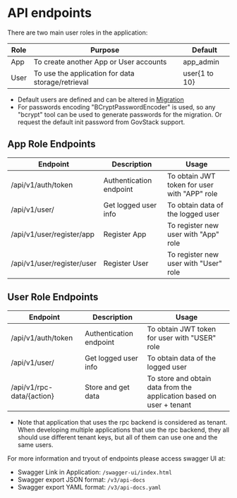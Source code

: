 # API endpoints

There are two main user roles in the application:

| Role | Purpose                                            | Default       |
|------|----------------------------------------------------|---------------|
| App  | To create another App or User accounts             | app_admin     |
| User | To use the application for data storage/retrieval  | user{1 to 10} |

* Default users are defined and can be altered in [Migration](./../src/main/resources/db/migration/V2_0__create_init_data.sql)
* For passwords encoding "BCryptPasswordEncoder" is used, so any "bcrypt" tool can be used to generate passwords for the migration. Or request the default init password from GovStack support.

## App Role Endpoints

| Endpoint                   | Description             | Usage                                        |
|----------------------------|-------------------------|----------------------------------------------|
| /api/v1/auth/token         | Authentication endpoint | To obtain JWT token for user with "APP" role |
| /api/v1/user/              | Get logged user info    | To obtain data of the logged user            |
| /api/v1/user/register/app  | Register App            | To register new user with "App" role         |
| /api/v1/user/register/user | Register User           | To register new user with "User" role        |

## User Role Endpoints

| Endpoint                  | Description             | Usage                                                                |
|---------------------------|-------------------------|----------------------------------------------------------------------|
| /api/v1/auth/token        | Authentication endpoint | To obtain JWT token for user with "USER" role                        |
| /api/v1/user/             | Get logged user info    | To obtain data of the logged user                                    |
| /api/v1/rpc-data/{action} | Store and get data      | To store and obtain data from the application based on user + tenant |

* Note that application that uses the rpc backend is considered as tenant. When developing multiple applications that use the rpc backend, they all should use different tenant keys, but all of them can use one and the same users.

For more information and tryout of endpoints please access swagger UI at:

* Swagger Link in Application: `/swagger-ui/index.html`
* Swagger export JSON format: `/v3/api-docs`
* Swagger export YAML format: `/v3/api-docs.yaml`